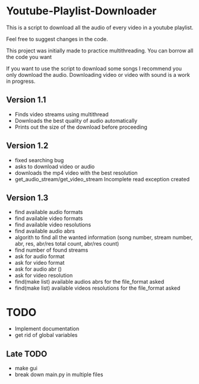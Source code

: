 # Youtube-Playlist-Downloader
This is a script to download all the audio of every video in a youtube playlist. 

Feel free to suggest changes in the code. 

This project was initially made to practice multithreading. You can borrow all the code you want

If you want to use the script to download some songs I recommend you only download the audio. Downloading video or video with sound is a work in progress.

## Version 1.1
- Finds video streams using multithread
- Downloads the best quality of audio automatically
- Prints out the size of the download before proceeding

## Version 1.2
- fixed searching bug
- asks to download video or audio
- downloads the mp4 video with the best resolution
- get_audio_stream/get_video_stream Incomplete read exception created

## Version 1.3
- find available audio formats
- find available video formats
- find available video resolutions
- find available audio abrs
- algorith to find all the wanted information (song number, stream number, abr, res, abr/res total count, abr/res count)
- find number of found streams
- ask for audio format
- ask for video format
- ask for audio abr ()
- ask for video resolution
- find(make list) available audios abrs for the file_format asked
- find(make list) available videos resolutions for the file_format asked

# TODO 
- Implement documentation
- get rid of global variables 

## Late TODO
- make gui
- break down main.py in multiple files
